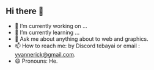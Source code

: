 ## Hi there 👋

- 🔭 I’m currently working on ...
- 🌱 I’m currently learning ...
- 💬 Ask me about anything about to web and graphics.
- 📫 How to reach me: by Discord tebayai or email : yvannerick@gmail.com.
- 😄 Pronouns: He.

